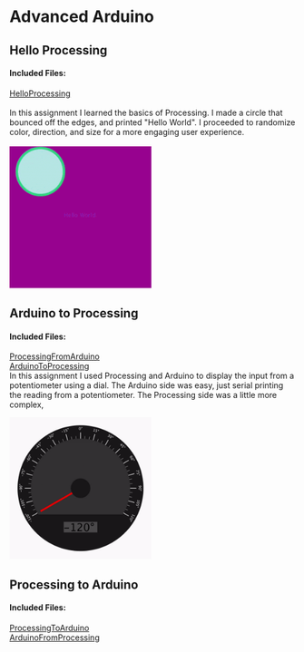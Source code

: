 # Advanced Arduino
## Hello Processing
#### Included Files:
<a href="HelloProcessing/HelloProcessing.pde">HelloProcessing</a> <br/>
<br/>
In this assignment I learned the basics of Processing. I made a circle that bounced off the edges, and printed "Hello World". I proceeded to randomize color, direction, and size for a more engaging user experience.
<br/><br/>
<IMG SRC="Media/HelloProcessingGif.gif"  width="250" height="250">
  
## Arduino to Processing
#### Included Files:
<a href="ProcessingFromArduino/ProcessingFromArduino.pde">ProcessingFromArduino</a> <br/>
<a href="ArduinoToProcessing/ArduinoToProcessing.ino">ArduinoToProcessing</a> <br/>
In this assignment I used Processing and Arduino to display the input from a potentiometer using a dial. The Arduino side was easy, just serial printing the reading from a potentiometer. The Processing side was a little more complex, 

<IMG SRC="Media/ArduinoToProcessingGif.gif"  width="250" height="250">

## Processing to Arduino
#### Included Files:
<a href="ProcessingToArduino/ProcessingToArduino.pde">ProcessingToArduino</a> <br/>
<a href="ArduinoFromProcessing/ArduinoFromProcessing.ino">ArduinoFromProcessing</a> <br/>
